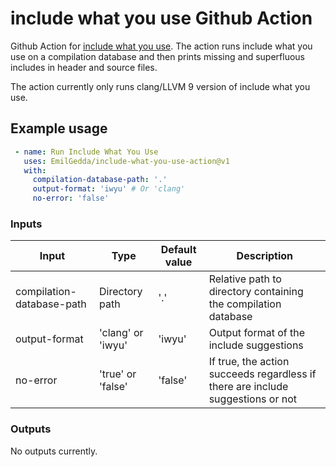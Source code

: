 # include what you use Github Action
Github Action for [include what you use](https://include-what-you-use.org/).
The action runs include what you use on a compilation database and then prints
missing and superfluous includes in header and source files.

The action currently only runs clang/LLVM 9 version of include what you use.

## Example usage
```yml
 - name: Run Include What You Use
   uses: EmilGedda/include-what-you-use-action@v1
   with:
     compilation-database-path: '.'
     output-format: 'iwyu' # Or 'clang'
     no-error: 'false'
```

### Inputs

| Input                     | Type              | Default value | Description                                                                     |
|---------------------------|-------------------|---------------|---------------------------------------------------------------------------------|
| compilation-database-path | Directory path    | '.'           | Relative path to directory containing the compilation database                  |
| output-format             | 'clang' or 'iwyu' | 'iwyu'        | Output format of the include suggestions                                        |
| no-error                  | 'true' or 'false' | 'false'       | If true, the action succeeds regardless if there are include suggestions or not |

### Outputs

No outputs currently.

